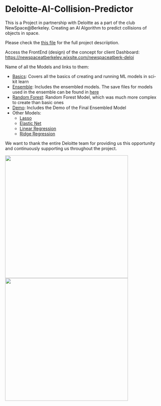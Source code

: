 # Deloitte-AI-Collision-Predictor
This is a Project in partnership with Deloitte as a part of the club NewSpace@Berkeley. 
Creating an AI Algorithm to predict collisions of objects in space.

Please check the [this file](Deloitte_%20AI%20Project%20Descprition.pdf) for the full project descriiption.

Access the FrontEnd (design) of the concept for client Dashboard:
https://newspaceatberkeley.wixsite.com/newspaceatberk-deloi

Name of all the Models and links to them:
- [Basics](Basics.ipynb): Covers all the basics of creating and running ML models in sci-kit learn
- [Ensemble](Ensemble.ipynb): Includes the ensembled models. The save files for models used in the ensemble can be found in [here](Model%20Files)
- [Random Forest](RandomForest_V4.ipynb): Random Forest Model, which was much more complex to create than basic ones
- [Demo](Demo.ipynb): Includes the Demo of the Final Ensembled Model
- Other Models:
  -  [Lasso](Model%20Files/Lasso_v2.ipynb)
  -  [Elastic Net](Model%20Files/ElasticNet.ipynb)
  -  [Linear Regression](Model%20Files/Regression.ipynb)
  -  [Ridge Regression](Model%20Files/Ridge_Regression(L2)-V2.ipynb)

We want to thank the entire Deloitte team for providing us this opportunity and continuously supporting us throughout the project.


<p float="left">
  <img src="https://github.com/rakeshvmehta/Deloitte-AI-Collision-Predictor/blob/main/untitled%20folder/Deloitte.png?raw=true" width="400">
  <img src="https://github.com/rakeshvmehta/Deloitte-AI-Collision-Predictor/blob/main/untitled%20folder/NewSpace.png?raw=true" width="400">
</p>
